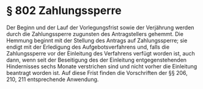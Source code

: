 # § 802 Zahlungssperre
Der Beginn und der Lauf der Vorlegungsfrist sowie der Verjährung werden durch die Zahlungssperre zugunsten des Antragstellers gehemmt. Die Hemmung beginnt mit der Stellung des Antrags auf Zahlungssperre; sie endigt mit der Erledigung des Aufgebotsverfahrens und, falls die Zahlungssperre vor der Einleitung des Verfahrens verfügt worden ist, auch dann, wenn seit der Beseitigung des der Einleitung entgegenstehenden Hindernisses sechs Monate verstrichen sind und nicht vorher die Einleitung beantragt worden ist. Auf diese Frist finden die Vorschriften der §§ 206, 210, 211 entsprechende Anwendung.